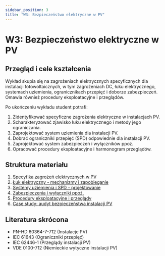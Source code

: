 ```yaml
---
sidebar_position: 3
title: "W3: Bezpieczeństwo elektryczne w PV"
---
```


# W3: Bezpieczeństwo elektryczne w PV

## Przegląd i cele kształcenia

Wykład skupia się na zagrożeniach elektrycznych specyficznych dla instalacji fotowoltaicznych, w tym zagrożeniach DC, łuku elektrycznego, systemach uziemienia, ogranicznikach przepięć i doborze zabezpieczeń. Omawia również procedury eksploatacyjne i przeglądów.

Po ukończeniu wykładu student potrafi:

1. Zidentyfikować specyficzne zagrożenia elektryczne w instalacjach PV.
2. Scharakteryzować zjawisko łuku elektrycznego i metody jego ograniczania.
3. Zaprojektować system uziemienia dla instalacji PV.
4. Dobrać ograniczniki przepięć (SPD) odpowiednie dla instalacji PV.
5. Zaprojektować system zabezpieczeń i wyłączników ppoż.
6. Opracować procedury eksploatacyjne i harmonogram przeglądów.

## Struktura materiału

1. [Specyfika zagrożeń elektrycznych w PV](./01-specyfika-zagrozen-elektrycznych-pv.mdx)
2. [Łuk elektryczny - mechanizmy i zapobieganie](./02-luk-elektryczny-mechanizmy-zapobieganie.mdx)
3. [Systemy uziemienia i SPD - projektowanie](./03-systemy-uziemienia-spd-projektowanie.mdx)
4. [Zabezpieczenia i wyłączniki ppoż.](./04-zabezpieczenia-wylaczniki-ppoz.mdx)
5. [Procedury eksploatacyjne i przeglądy](./05-procedury-eksploatacyjne-przeglady.mdx)
6. [Case study: audyt bezpieczeństwa instalacji PV](./06-case-study-audyt-bezpieczenstwa.mdx)

## Literatura skrócona

- PN-HD 60364-7-712 (Instalacje PV)
- IEC 61643 (Ograniczniki przepięć)
- IEC 62446-1 (Przeglądy instalacji PV)
- VDE 0100-712 (Niemieckie wytyczne instalacji PV)
